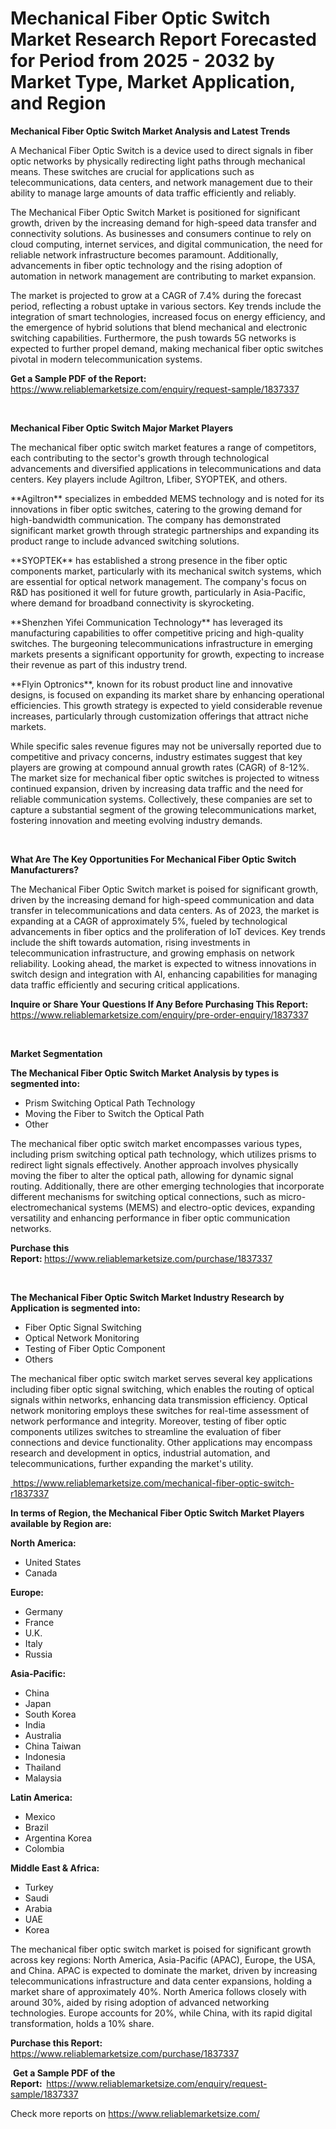 <p><h1>Mechanical Fiber Optic Switch Market Research Report Forecasted for Period from 2025 -  2032 by Market Type, Market Application, and Region</h1></p><p><strong>Mechanical Fiber Optic Switch Market Analysis and Latest Trends</strong></p>
<p><p>A Mechanical Fiber Optic Switch is a device used to direct signals in fiber optic networks by physically redirecting light paths through mechanical means. These switches are crucial for applications such as telecommunications, data centers, and network management due to their ability to manage large amounts of data traffic efficiently and reliably.</p><p>The Mechanical Fiber Optic Switch Market is positioned for significant growth, driven by the increasing demand for high-speed data transfer and connectivity solutions. As businesses and consumers continue to rely on cloud computing, internet services, and digital communication, the need for reliable network infrastructure becomes paramount. Additionally, advancements in fiber optic technology and the rising adoption of automation in network management are contributing to market expansion.</p><p>The market is projected to grow at a CAGR of 7.4% during the forecast period, reflecting a robust uptake in various sectors. Key trends include the integration of smart technologies, increased focus on energy efficiency, and the emergence of hybrid solutions that blend mechanical and electronic switching capabilities. Furthermore, the push towards 5G networks is expected to further propel demand, making mechanical fiber optic switches pivotal in modern telecommunication systems.</p></p>
<p><strong>Get a Sample PDF of the Report:&nbsp;</strong> <a href="https://www.reliablemarketsize.com/enquiry/request-sample/1837337?utm_campaign=1845&utm_medium=2&utm_source=Github&utm_content=ia&utm_term=13022025&utm_id=mechanical-fiber-optic-switch">https://www.reliablemarketsize.com/enquiry/request-sample/1837337</a></p>
<p>&nbsp;</p>
<p><strong>Mechanical Fiber Optic Switch Major Market Players</strong></p>
<p><p>The mechanical fiber optic switch market features a range of competitors, each contributing to the sector's growth through technological advancements and diversified applications in telecommunications and data centers. Key players include Agiltron, Lfiber, SYOPTEK, and others.</p><p>**Agiltron** specializes in embedded MEMS technology and is noted for its innovations in fiber optic switches, catering to the growing demand for high-bandwidth communication. The company has demonstrated significant market growth through strategic partnerships and expanding its product range to include advanced switching solutions.</p><p>**SYOPTEK** has established a strong presence in the fiber optic components market, particularly with its mechanical switch systems, which are essential for optical network management. The company's focus on R&D has positioned it well for future growth, particularly in Asia-Pacific, where demand for broadband connectivity is skyrocketing.</p><p>**Shenzhen Yifei Communication Technology** has leveraged its manufacturing capabilities to offer competitive pricing and high-quality switches. The burgeoning telecommunications infrastructure in emerging markets presents a significant opportunity for growth, expecting to increase their revenue as part of this industry trend.</p><p>**Flyin Optronics**, known for its robust product line and innovative designs, is focused on expanding its market share by enhancing operational efficiencies. This growth strategy is expected to yield considerable revenue increases, particularly through customization offerings that attract niche markets.</p><p>While specific sales revenue figures may not be universally reported due to competitive and privacy concerns, industry estimates suggest that key players are growing at compound annual growth rates (CAGR) of 8-12%. The market size for mechanical fiber optic switches is projected to witness continued expansion, driven by increasing data traffic and the need for reliable communication systems. Collectively, these companies are set to capture a substantial segment of the growing telecommunications market, fostering innovation and meeting evolving industry demands.</p></p>
<p>&nbsp;</p>
<p><strong>What Are The Key Opportunities For Mechanical Fiber Optic Switch Manufacturers?</strong></p>
<p><p>The Mechanical Fiber Optic Switch market is poised for significant growth, driven by the increasing demand for high-speed communication and data transfer in telecommunications and data centers. As of 2023, the market is expanding at a CAGR of approximately 5%, fueled by technological advancements in fiber optics and the proliferation of IoT devices. Key trends include the shift towards automation, rising investments in telecommunication infrastructure, and growing emphasis on network reliability. Looking ahead, the market is expected to witness innovations in switch design and integration with AI, enhancing capabilities for managing data traffic efficiently and securing critical applications.</p></p>
<p><strong>Inquire or Share Your Questions If Any Before Purchasing This Report:</strong> <a href="https://www.reliablemarketsize.com/enquiry/pre-order-enquiry/1837337?utm_campaign=1845&utm_medium=2&utm_source=Github&utm_content=ia&utm_term=13022025&utm_id=mechanical-fiber-optic-switch">https://www.reliablemarketsize.com/enquiry/pre-order-enquiry/1837337</a></p>
<p>&nbsp;</p>
<p><strong>Market Segmentation</strong></p>
<p><strong>The Mechanical Fiber Optic Switch Market Analysis by types is segmented into:</strong></p>
<p><ul><li>Prism Switching Optical Path Technology</li><li>Moving the Fiber to Switch the Optical Path</li><li>Other</li></ul></p>
<p><p>The mechanical fiber optic switch market encompasses various types, including prism switching optical path technology, which utilizes prisms to redirect light signals effectively. Another approach involves physically moving the fiber to alter the optical path, allowing for dynamic signal routing. Additionally, there are other emerging technologies that incorporate different mechanisms for switching optical connections, such as micro-electromechanical systems (MEMS) and electro-optic devices, expanding versatility and enhancing performance in fiber optic communication networks.</p></p>
<p><strong>Purchase this Report:&nbsp;</strong><a href="https://www.reliablemarketsize.com/purchase/1837337?utm_campaign=1845&utm_medium=2&utm_source=Github&utm_content=ia&utm_term=13022025&utm_id=mechanical-fiber-optic-switch">https://www.reliablemarketsize.com/purchase/1837337</a></p>
<p>&nbsp;</p>
<p><strong>The Mechanical Fiber Optic Switch Market Industry Research by Application is segmented into:</strong></p>
<p><ul><li>Fiber Optic Signal Switching</li><li>Optical Network Monitoring</li><li>Testing of Fiber Optic Component</li><li>Others</li></ul></p>
<p><p>The mechanical fiber optic switch market serves several key applications including fiber optic signal switching, which enables the routing of optical signals within networks, enhancing data transmission efficiency. Optical network monitoring employs these switches for real-time assessment of network performance and integrity. Moreover, testing of fiber optic components utilizes switches to streamline the evaluation of fiber connections and device functionality. Other applications may encompass research and development in optics, industrial automation, and telecommunications, further expanding the market's utility.</p></p>
<p><a href="https://www.reliablemarketsize.com/mechanical-fiber-optic-switch-r1837337?utm_campaign=1845&utm_medium=2&utm_source=Github&utm_content=ia&utm_term=13022025&utm_id=mechanical-fiber-optic-switch">&nbsp;https://www.reliablemarketsize.com/mechanical-fiber-optic-switch-r1837337</a></p>
<p><strong>In terms of Region, the Mechanical Fiber Optic Switch Market Players available by Region are:</strong></p>
<p>
    <p> <strong> North America: </strong>
        <ul>
            <li>United States</li>
            <li>Canada</li>
        </ul>
        </p> 
    <p> <strong> Europe: </strong>
        <ul>
            <li>Germany</li>
            <li>France</li>
            <li>U.K.</li>
            <li>Italy</li>
            <li>Russia</li>
        </ul>
        </p> 
    <p> <strong> Asia-Pacific: </strong>
        <ul>
            <li>China</li>
            <li>Japan</li>
            <li>South Korea</li>
            <li>India</li>
            <li>Australia</li>
            <li>China Taiwan</li>
            <li>Indonesia</li>
            <li>Thailand</li>
            <li>Malaysia</li>
        </ul>
        </p> 
    <p> <strong> Latin America: </strong>
        <ul>
            <li>Mexico</li>
            <li>Brazil</li>
            <li>Argentina Korea</li>
            <li>Colombia</li>
        </ul>
        </p> 
    <p> <strong> Middle East & Africa: </strong>
        <ul>
            <li>Turkey</li>
            <li>Saudi</li>
            <li>Arabia</li>
            <li>UAE</li>
            <li>Korea</li>
        </ul>
    </p>
    </p>
<p><p>The mechanical fiber optic switch market is poised for significant growth across key regions: North America, Asia-Pacific (APAC), Europe, the USA, and China. APAC is expected to dominate the market, driven by increasing telecommunications infrastructure and data center expansions, holding a market share of approximately 40%. North America follows closely with around 30%, aided by rising adoption of advanced networking technologies. Europe accounts for 20%, while China, with its rapid digital transformation, holds a 10% share.</p></p>
<p><strong>Purchase this Report: </strong><a href="https://www.reliablemarketsize.com/purchase/1837337?utm_campaign=1845&utm_medium=2&utm_source=Github&utm_content=ia&utm_term=13022025&utm_id=mechanical-fiber-optic-switch">https://www.reliablemarketsize.com/purchase/1837337</a></p>
<p>&nbsp;<strong>Get a Sample PDF of the Report:&nbsp;&nbsp;</strong><a href="https://www.reliablemarketsize.com/enquiry/request-sample/1837337?utm_campaign=1845&utm_medium=2&utm_source=Github&utm_content=ia&utm_term=13022025&utm_id=mechanical-fiber-optic-switch">https://www.reliablemarketsize.com/enquiry/request-sample/1837337</a></p>
<p><strong></strong></p>
<p>Check more reports on <a href="https://www.reliablemarketsize.com/?utm_campaign=1845&utm_medium=2&utm_source=Github&utm_content=ia&utm_term=13022025&utm_id=mechanical-fiber-optic-switch">https://www.reliablemarketsize.com/</a></p>